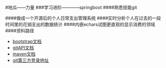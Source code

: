 #地瓜——力量
###学习进阶————springboot
####熟悉技能git

####做成一个开源后的个人日常支出管理系统
####实时分析个人在过去的一段时间里的花销支出的数据统计
####内嵌echars试图更直观的显示消费的领域
####资料路径
- [bootstrap文档](https://v3.bootcss.com/components/#navbar)
- [gitAPI文档]()
- [maven文档](https://mvnrepository.com/)
- [git第三方登录地址](https://github.com/login/oauth/authorize?client_id=b6f8bbd65a6f8c18cadc&redirect_uri=http://localhost/callBack&state=1)